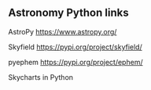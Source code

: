 Astronomy Python links
------------------------

AstroPy
https://www.astropy.org/

Skyfield
https://pypi.org/project/skyfield/

pyephem
https://pypi.org/project/ephem/

Skycharts in Python 


